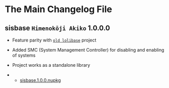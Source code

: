 # The Main Changelog File

## sisbase `Himenokōji Akiko` 1.0.0.0 

+ Feature parity with [`old lolibase`](https://github.com/lolidevs/lolibase) project

+ Added SMC (System Management Controller) for disabling and enabling of systems

+ Project works as a standalone library

+ + [sisbase.1.0.0.nupkg](/uploads/190416627da1376cd9629196248f042b/sisbase.1.0.0.nupkg)
